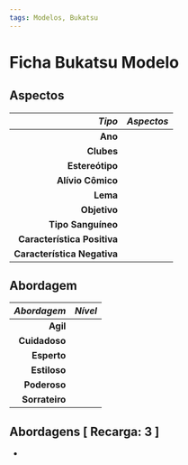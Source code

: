 ```yaml
---
tags: Modelos, Bukatsu
---
```


# Ficha Bukatsu Modelo

## Aspectos

|                  ___Tipo___ | ___Aspectos___ |
|----------------------------:|:---------------|
|                     __Ano__ |                |
|                  __Clubes__ |                |
|             __Estereótipo__ |                |
|           __Alívio Cômico__ |                |
|                    __Lema__ |                |
|                __Objetivo__ |                |
|          __Tipo Sanguíneo__ |                |
| __Característica Positiva__ |                |
| __Característica Negativa__ |                |

## Abordagem

| ___Abordagem___ | ___Nível___ |
|----------------:|-------------|
|        __Agil__ |             |
|   __Cuidadoso__ |             |
|     __Esperto__ |             |
|    __Estiloso__ |             |
|    __Poderoso__ |             |
|  __Sorrateiro__ |             |

## Abordagens [ Recarga: 3 ]

+ 
